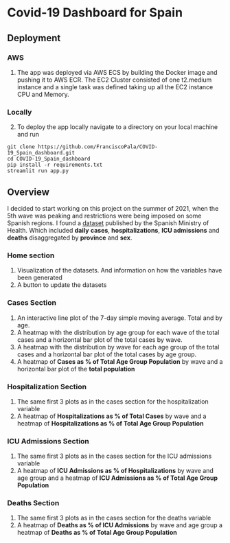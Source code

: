 # Covid-19 Dashboard for Spain
## Deployment
### AWS
1. The app was deployed via AWS ECS by building the Docker image and pushing it to AWS ECR. The EC2 Cluster consisted of one t2.medium instance and a single task was defined taking up all the EC2 instance CPU and Memory.
### Locally 
2. To deploy the app locally navigate to a directory on your local machine and run
```
git clone https://github.com/FranciscoPala/COVID-19_Spain_dashboard.git
cd COVID-19_Spain_dashboard
pip install -r requirements.txt
streamlit run app.py
```
## Overview
I decided to start working on this project on the summer of 2021, when the 5th wave was peaking and restrictions were being imposed on some Spanish regions. I found a [dataset](https://cnecovid.isciii.es/covid19/) published by the Spanish Ministry of Health. Which included **daily** **cases**, **hospitalizations**, **ICU admissions** and **deaths** disaggregated by **province** and **sex**.  
### Home section
1. Visualization of the datasets. And information on how the variables have been generated
1. A button to update the datasets
### Cases Section
1. An interactive line plot of the 7-day simple moving average. Total and by age.
2. A heatmap with the distribution by age group for each wave of the total cases and a horizontal bar plot of the total cases by wave.
3. A heatmap with the distribution by wave for each age group of the total cases and a horizontal bar plot of the total cases by age group.
4. A heatmap of **Cases as % of Total Age Group Population** by wave and a horizontal bar plot of the **total population**
### Hospitalization Section
1. The same first 3 plots as in the cases section for the hospitalization variable
1. A heatmap of **Hospitalizations as % of Total Cases** by wave and a heatmap of **Hospitalizations as % of Total Age Group Population**
### ICU Admissions Section
1. The same first 3 plots as in the cases section for the ICU admissions variable
1. A heatmap of **ICU Admissions as % of Hospitalizations** by wave and age group and a heatmap of **ICU Admissions as % of Total Age Group Population**
### Deaths Section 
1. The same first 3 plots as in the cases section for the deaths variable
1. A heatmap of **Deaths as % of ICU Admissions** by wave and age group a heatmap of **Deaths as % of Total Age Group Population**
